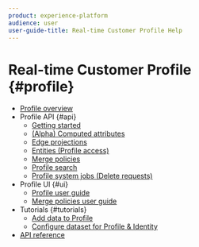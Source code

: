 ```yaml
---
product: experience-platform
audience: user
user-guide-title: Real-time Customer Profile Help
---
```


# Real-time Customer Profile {#profile}

* [Profile overview](home.md)
* Profile API {#api}
  * [Getting started](api/getting-started.md)
  * [(Alpha) Computed attributes](api/computed-attributes.md)
  * [Edge projections](api/edge-projections.md)
  * [Entities (Profile access)](api/entities.md)
  * [Merge policies](api/merge-policies.md)
  * [Profile search](api/profile-search.md)
  * [Profile system jobs (Delete requests)](api/profile-system-jobs.md)
* Profile UI {#ui}
  * [Profile user guide](ui/user-guide.md)
  * [Merge policies user guide](ui/merge-policies.md)
* Tutorials {#tutorials}
  * [Add data to Profile](tutorials/add-profile-data.md)
  * [Configure dataset for Profile & Identity](tutorials/dataset-configuration.md)
* [API reference](https://www.adobe.io/apis/experienceplatform/home/api-reference.html#!acpdr/swagger-specs/real-time-customer-profile.yaml)